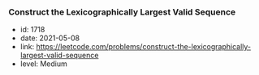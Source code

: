 ### Construct the Lexicographically Largest Valid Sequence

* id: 1718
* date: 2021-05-08
* link: https://leetcode.com/problems/construct-the-lexicographically-largest-valid-sequence
* level: Medium
